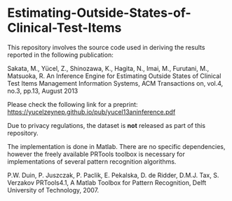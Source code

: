# Estimating-Outside-States-of-Clinical-Test-Items

This repository involves the source code used in deriving the results reported in the following publication:

Sakata, M., Yücel, Z., Shinozawa, K., Hagita, N., Imai, M., Furutani, M., Matsuoka, R.
An Inference Engine for Estimating Outside States of Clinical Test Items
Management Information Systems, ACM Transactions on, vol.4, no.3, pp.13, August 2013

Please check the following link for a preprint:
https://yucelzeynep.github.io/pub/yucel13aninference.pdf

Due to privacy regulations, the dataset is **not** released as part of this repository. 

The implementation is done in Matlab. There are no specific dependencies, however the freely available PRTools toolbox 
is necessary for implementations of several pattern recognition algorithms. 

P.W. Duin, P. Juszczak, P. Paclik, E. Pekalska, D. de Ridder, D.M.J. Tax, S. Verzakov
PRTools4.1, A Matlab Toolbox for Pattern Recognition, Delft University of Technology, 2007.

